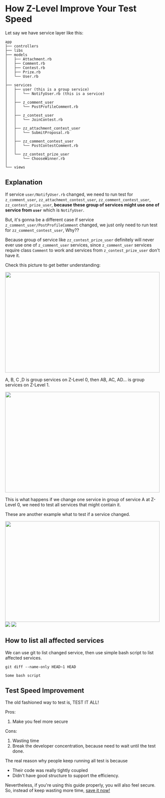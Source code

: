 # How Z-Level Improve Your Test Speed

Let say we have service layer like this:

```
app
├── controllers
├── libs
├── models
│   ├── Attachment.rb
│   ├── Comment.rb
│   ├── Contest.rb
│   ├── Prize.rb
│   └── User.rb
│
├── services
│   ├── user (this is a group service)
│   │   └── NotifyUser.rb (this is a service)
│   │
│   ├── z_comment_user
│   │   └── PostProfileComment.rb
│   │
│   ├── z_contest_user
│   │   └── JoinContest.rb
│   │
│   ├── zz_attachment_contest_user
│   │   └── SubmitProposal.rb
│   │
│   ├── zz_comment_contest_user
│   │   └── PostContestComment.rb
│   │
│   └── zz_contest_prize_user
│       └── ChooseWinner.rb
│
└── views
```
## Explanation

If service ```user/NotifyUser.rb``` changed, we need to run test for ```z_comment_user```,
```zz_attachment_contest_user```, ```zz_comment_contest_user```, ```zz_contest_prize_user```, 
**because these group of services might use one of service from ```user```** which is ```NotifyUser```.

But, it's gonna be a different case if service ```z_comment_user/PostProfileComment``` changed, 
we just only need to run test for ```zz_comment_contest_user```, Why??

Because group of service like ```zz_contest_prize_user``` definitely will never ever use one of 
```z_comment_user``` services, since ```z_comment_user``` services require class ```Comment``` to work
and services from ```z_contest_prize_user``` don't have it.

Check this picture to get better understanding:

<a href="url"><img src="https://cloud.githubusercontent.com/assets/1484308/9704803/e31af184-54dc-11e5-9794-2ff341861ffe.jpg" height="326" width="500" ></a>

A, B, C ,D is group services on Z-Level 0, then AB, AC, AD... is group services on Z-Level 1.

<a href="url"><img src="https://cloud.githubusercontent.com/assets/1484308/9704800/e30f93de-54dc-11e5-940f-79b475f1df4c.jpg" height="326" width="500" ></a>

This is what happens if we change one service in group of service A at Z-Level 0, we need to test all services that might contain it.

These are another example what to test if a service changed.

<a href="url"><img src="https://cloud.githubusercontent.com/assets/1484308/9704801/e31088f2-54dc-11e5-8ac9-e9eb80e95036.jpg" height="326" width="500" ></a>
<a href="url"><img src="https://cloud.githubusercontent.com/assets/1484308/9704804/ead18e9c-54dc-11e5-82c4-db821d903655.jpg"></a>
<a href="url"><img src="https://cloud.githubusercontent.com/assets/1484308/9705261/57b0622a-54e9-11e5-9f2c-781c05fb1107.jpg"></a>

## How to list all affected services

We can use git to list changed service, then use simple bash script to list affected services.

``` git diff --name-only HEAD~1 HEAD ```

``` Some bash script ```

## Test Speed Improvement

The old fashioned way to test is, TEST IT ALL!

Pros:
1. Make you feel more secure

Cons:
1. Wasting time
2. Break the developer concentration, because need to wait until the test done.

The real reason why people keep running all test is because 
* Their code was really tightly coupled
* Didn't have good structure to support the efficiency.

Nevertheless, if you're using this guide properly, you will also feel secure.
So, instead of keep wasting more time, [save it now!](README.md)
